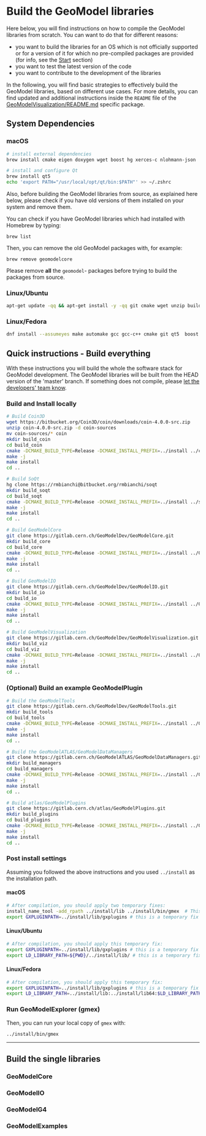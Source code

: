 # Build the GeoModel libraries

Here below, you will find instructions on how to compile the GeoModel libraries from scratch. You can want to do that for different reasons:

- you want to build the libraries for an OS which is not officially supported or for a version of it for which no pre-compiled packages are provided (for info, see the [Start](../start/) section)
- you want to test the latest version of the code
- you want to contribute to the development of the libraries

In the following, you will find basic strategies to effectively build the GeoModel libraries, based on different use cases. For more details, you can find updated and additional instructions inside the `README` file of the [GeoModelVisualization/README.md](https://gitlab.cern.ch/GeoModelDev/GeoModelVisualization/README.md) specific package.

## System Dependencies


### macOS

```bash
# install external dependencies
brew install cmake eigen doxygen wget boost hg xerces-c nlohmann-json

# install and configure Qt
brew install qt5
echo 'export PATH="/usr/local/opt/qt/bin:$PATH"' >> ~/.zshrc
```

Also, before building the GeoModel libraries from source, as explained here below, please check if you have old versions of them installed on your system and remove them.

You can check if you have GeoModel libraries which had installed with Homebrew by typing:

```
brew list
```

Then, you can remove the old GeoModel packages with, for example:

```
brew remove geomodelcore
```

Please remove **all** the `geomodel`- packages before trying to build the packages from source.


### Linux/Ubuntu

```bash
apt-get update -qq && apt-get install -y -qq git cmake wget unzip build-essential freeglut3-dev libboost-all-dev qt5-default mercurial libeigen3-dev libxerces-c-dev
```

### Linux/Fedora

```bash
dnf install --assumeyes make automake gcc gcc-c++ cmake git qt5  boost mercurial xerces-c-devel unzip freeglut-devel wget eigen3-devel
```


## Quick instructions - Build everything

With these instructions you will build the whole the software stack for GeoModel development. The GeoModel libraries will be built from the HEAD version of the 'master' branch. If something does not compile, please [let the developers' team know](../contacts.md).


### Build and Install locally

```bash
# Build Coin3D
wget https://bitbucket.org/Coin3D/coin/downloads/coin-4.0.0-src.zip
unzip coin-4.0.0-src.zip -d coin-sources
mv coin-sources/* coin
mkdir build_coin
cd build_coin
cmake -DCMAKE_BUILD_TYPE=Release -DCMAKE_INSTALL_PREFIX=../install ../coin
make -j
make install
cd ..

# Build SoQt
hg clone https://rmbianchi@bitbucket.org/rmbianchi/soqt
mkdir build_soqt
cd build_soqt
cmake -DCMAKE_BUILD_TYPE=Release -DCMAKE_INSTALL_PREFIX=../install ../soqt
make -j
make install
cd ..

# Build GeoModelCore
git clone https://gitlab.cern.ch/GeoModelDev/GeoModelCore.git
mkdir build_core
cd build_core
cmake -DCMAKE_BUILD_TYPE=Release -DCMAKE_INSTALL_PREFIX=../install ../GeoModelCore
make -j
make install
cd ..

# Build GeoModelIO
git clone https://gitlab.cern.ch/GeoModelDev/GeoModelIO.git
mkdir build_io
cd build_io
cmake -DCMAKE_BUILD_TYPE=Release -DCMAKE_INSTALL_PREFIX=../install ../GeoModelIO
make -j
make install
cd ..

# Build GeoModelVisualization
git clone https://gitlab.cern.ch/GeoModelDev/GeoModelVisualization.git
mkdir build_viz
cd build_viz
cmake -DCMAKE_BUILD_TYPE=Release -DCMAKE_INSTALL_PREFIX=../install ../GeoModelVisualization
make -j
make install
cd ..
```


### (Optional) Build an example GeoModelPlugin



```bash
# Build the GeoModelTools
git clone https://gitlab.cern.ch/GeoModelDev/GeoModelTools.git
mkdir build_tools
cd build_tools
cmake -DCMAKE_BUILD_TYPE=Release -DCMAKE_INSTALL_PREFIX=../install ../GeoModelTools
make -j
make install
cd ..

# Build the GeoModelATLAS/GeoModelDataManagers
git clone https://gitlab.cern.ch/GeoModelATLAS/GeoModelDataManagers.git
mkdir build_managers
cd build_managers
cmake -DCMAKE_BUILD_TYPE=Release -DCMAKE_INSTALL_PREFIX=../install ../GeoModelDataManagers
make -j
make install
cd ..

# Build atlas/GeoModelPlugins
git clone https://gitlab.cern.ch/atlas/GeoModelPlugins.git
mkdir build_plugins
cd build_plugins
cmake -DCMAKE_BUILD_TYPE=Release -DCMAKE_INSTALL_PREFIX=../install ../GeoModelPlugins
make -j
make install
cd ..
```


### Post install settings

Assuming you followed the above instructions and you used `../install` as the installation path.

#### macOS

```bash
# After compilation, you should apply two temporary fixes:
install_name_tool -add_rpath ../install/lib ../install/bin/gmex  # This is a temporary fix. NOTE: in case you are developing gmex code, this should be run every time you compile and install a new version of gmex.
export GXPLUGINPATH=../install/lib/gxplugins # this is a temporary fix
```

#### Linux/Ubuntu

```bash
# After compilation, you should apply this temporary fix:
export GXPLUGINPATH=../install/lib/gxplugins # this is a temporary fix
export LD_LIBRARY_PATH=${PWD}/../install/lib/ # this is a temporary fix
```

#### Linux/Fedora

```bash
# After compilation, you should apply this temporary fix:
export GXPLUGINPATH=../install/lib/gxplugins # this is a temporary fix
export LD_LIBRARY_PATH=../install/lib:../install/lib64:$LD_LIBRARY_PATH # this is a temporary fix, we will fix the installation on Fedora
```



### Run GeoModelExplorer (gmex)

Then, you can run your local copy of `gmex` with:

```bash
../install/bin/gmex
```

----

## Build the single libraries

### GeoModelCore

### GeoModelIO

### GeoModelG4

### GeoModelExamples

